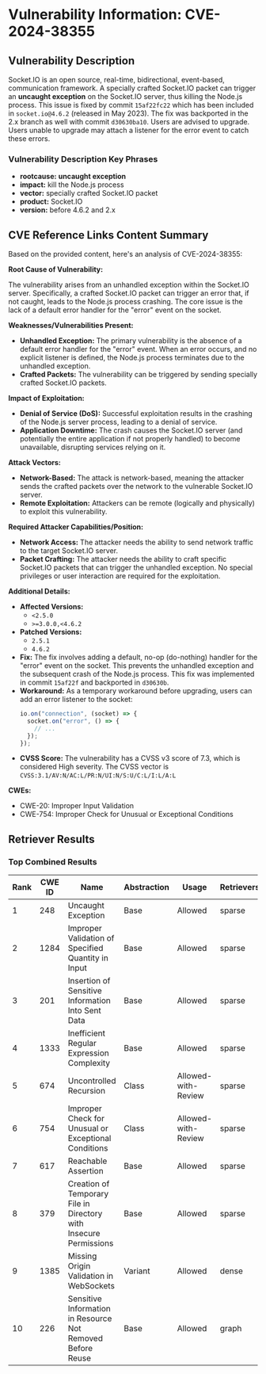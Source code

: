 # Vulnerability Information: CVE-2024-38355

## Vulnerability Description
Socket.IO is an open source, real-time, bidirectional, event-based, communication framework. A specially crafted Socket.IO packet can trigger an **uncaught exception** on the Socket.IO server, thus killing the Node.js process. This issue is fixed by commit `15af22fc22` which has been included in `socket.io@4.6.2` (released in May 2023). The fix was backported in the 2.x branch as well with commit `d30630ba10`. Users are advised to upgrade. Users unable to upgrade may attach a listener for the error event to catch these errors.

### Vulnerability Description Key Phrases
- **rootcause:** **uncaught exception**
- **impact:** kill the Node.js process
- **vector:** specially crafted Socket.IO packet
- **product:** Socket.IO
- **version:** before 4.6.2 and 2.x

## CVE Reference Links Content Summary
Based on the provided content, here's an analysis of CVE-2024-38355:

**Root Cause of Vulnerability:**

The vulnerability arises from an unhandled exception within the Socket.IO server. Specifically, a crafted Socket.IO packet can trigger an error that, if not caught, leads to the Node.js process crashing. The core issue is the lack of a default error handler for the "error" event on the socket.

**Weaknesses/Vulnerabilities Present:**

*   **Unhandled Exception:** The primary vulnerability is the absence of a default error handler for the "error" event. When an error occurs, and no explicit listener is defined, the Node.js process terminates due to the unhandled exception.
*   **Crafted Packets:**  The vulnerability can be triggered by sending specially crafted Socket.IO packets.

**Impact of Exploitation:**

*   **Denial of Service (DoS):** Successful exploitation results in the crashing of the Node.js server process, leading to a denial of service.
*   **Application Downtime:** The crash causes the Socket.IO server (and potentially the entire application if not properly handled) to become unavailable, disrupting services relying on it.

**Attack Vectors:**

*   **Network-Based:** The attack is network-based, meaning the attacker sends the crafted packets over the network to the vulnerable Socket.IO server.
*   **Remote Exploitation:**  Attackers can be remote (logically and physically) to exploit this vulnerability.

**Required Attacker Capabilities/Position:**

*   **Network Access:** The attacker needs the ability to send network traffic to the target Socket.IO server.
*   **Packet Crafting:**  The attacker needs the ability to craft specific Socket.IO packets that can trigger the unhandled exception. No special privileges or user interaction are required for the exploitation.

**Additional Details:**

*   **Affected Versions:**
    *   `<2.5.0`
    *   `>=3.0.0,<4.6.2`
*   **Patched Versions:**
    *   `2.5.1`
    *   `4.6.2`
*   **Fix:** The fix involves adding a default, no-op (do-nothing) handler for the "error" event on the socket. This prevents the unhandled exception and the subsequent crash of the Node.js process. This fix was implemented in commit `15af22f` and backported in `d30630b`.
*   **Workaround:** As a temporary workaround before upgrading, users can add an error listener to the socket:
    ```javascript
    io.on("connection", (socket) => {
      socket.on("error", () => {
        // ...
      });
    });
    ```
*   **CVSS Score:** The vulnerability has a CVSS v3 score of 7.3, which is considered High severity. The CVSS vector is `CVSS:3.1/AV:N/AC:L/PR:N/UI:N/S:U/C:L/I:L/A:L`

**CWEs:**

*   CWE-20: Improper Input Validation
*   CWE-754: Improper Check for Unusual or Exceptional Conditions

## Retriever Results

### Top Combined Results

| Rank | CWE ID | Name | Abstraction | Usage  | Retrievers | Individual Scores |
|------|--------|------|-------------|-------|------------|-------------------|
| 1 | 248 | Uncaught Exception | Base | Allowed | sparse | 0.725 |
| 2 | 1284 | Improper Validation of Specified Quantity in Input | Base | Allowed | sparse | 0.495 |
| 3 | 201 | Insertion of Sensitive Information Into Sent Data | Base | Allowed | sparse | 0.482 |
| 4 | 1333 | Inefficient Regular Expression Complexity | Base | Allowed | sparse | 0.466 |
| 5 | 674 | Uncontrolled Recursion | Class | Allowed-with-Review | sparse | 0.465 |
| 6 | 754 | Improper Check for Unusual or Exceptional Conditions | Class | Allowed-with-Review | sparse | 0.465 |
| 7 | 617 | Reachable Assertion | Base | Allowed | sparse | 0.463 |
| 8 | 379 | Creation of Temporary File in Directory with Insecure Permissions | Base | Allowed | sparse | 0.459 |
| 9 | 1385 | Missing Origin Validation in WebSockets | Variant | Allowed | dense | 0.415 |
| 10 | 226 | Sensitive Information in Resource Not Removed Before Reuse | Base | Allowed | graph | 0.002 |


